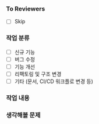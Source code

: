 ### To Reviewers
- [ ] Skip

### 작업 분류
- [ ] 신규 기능
- [ ] 버그 수정
- [ ] 기능 개선
- [ ] 리팩토링 및 구조 변경
- [ ] 기타 (문서, CI/CD 워크플로 변경 등)

### 작업 내용

### 생각해볼 문제
